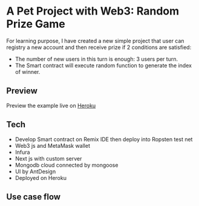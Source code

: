 # A Pet Project with Web3: Random Prize Game

For learning purpose, I have created a new simple project that user can registry a new account and then receive prize if 2 conditions are satisfied:

-   The number of new users in this turn is enough: 3 users per turn.
-   The Smart contract will execute random function to generate the index of winner.

## Preview

Preview the example live on [Heroku](http://random-prize.herokuapp.com/)

## Tech

-   Develop Smart contract on Remix IDE then deploy into Ropsten test net
-   Web3 js and MetaMask wallet
-   Infura
-   Next js with custom server
-   Mongodb cloud connected by mongoose
-   UI by AntDesign
-   Deployed on Heroku

## Use case flow

